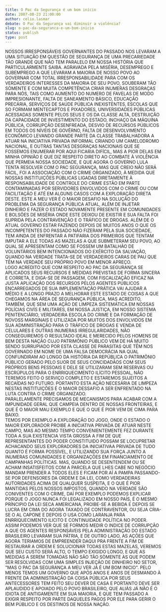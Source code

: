 ```yaml
---
title: O Pac da Segurança é um bom início
date: 2007-08-23 21:00:00
author: celio.lasmar
debate: O Pac da Segurança vai diminuir a violência?
slug: o-pac-da-seguranca-e-um-bom-inicio
status: publish 
type: post
---
```


NOSSOS IRRESPONSÁVEIS GOVERNANTES DO PASSADO NOS LEVARAM A UMA SITUAÇÃO EM QUESTÃO DE SEGURANÇA DE UMA PRECARIEDADE TÃO GRANDE QUE NÃO TEM PARALELO EM NOSSA HISTÓRIA QUE PARTICULARMENTE SAIBA. AGRAVADA PELA MISÉRIA, DESEMPREGO E SUBEMPREGO A QUE LEVARAM A MAIORIA DE NOSSO POVO AO GOVERNAR COM TOTAL IRRESPONSABILIDADE PARA COM OS VERDADEIROS INTERESSES DA MAIORIA DE SEU POVO, SOUBERAM TÃO SÒMENTE E COM MUITA COMPETÊNCIA CRIAR INUMERAS DESGRAÇAS PARA NÓS, TAIS COMO AUMENTO DO NUMERO DE FAVELAS DE MODO IMPRESIONANTE, FALTA DE SANEAMENTO BÁSICO, EDUCAÇÃO PRECÁRIA, SERVIÇOS DE SAÚDE PÚBLICA INEXISTENTES, ESCOLAS QUE SO FORMAM MENTECAPTOS E PIXADORES, UNIVERSIDADES PÚBLICAS ACESSADAS SOMENTE PELOS SEUS E OS DA CLASSE ALTA, DESTRUIÇÃO DA CAPACIDADE DE INVESTIMENTO DO ESTADO, INCHAÇO DA MÁQUINA PÚBLICA, CORRUPÇÃO DESENFREADA, DESVIO DE RECURSOS PÚBLICOS EM TODOS OS NÍVEIS DE GOVÊRNO, FALTA DE DESENVOLVIMENTO ECONÔMICO LEVANDO GRANDE PARTE DA CLASSE TRABALHADORA A ATUAR NA INICIATIVA PRIVADA INFORMAL CRIANDO UM CAMELODROMO NACIONAL, E OUTRAS TANTAS DESGRAÇAS NACIONAIS QUE SE FOSSEMOS ENUMERAR POR AQUI FICARIA DIFÍCIL, MAS A PIOR DELAS EM MINHA OPINIÃO E QUE DIZ RESPEITO DIRETO AO COMBATE À VIOLÊNCIA QUE PERMEIA NOSSA SOCIEDADE, E QUE AGORA O GOVERNO LULA TENTA RESOLVER COM O PAC SEGURANÇA, MAS QUE CREIO NÃO SERÁ FÁCIL, FOI A ASSOCIAÇÃO COM O CRIME ORGANIZADO, À MEDIDA QUE NOSSAS INSTITUIÇÕES PÚBLICAS LIGADAS DIRETAMENTE À RESPONSABILIDADE DE CONTROLE DO CRIME ESTÃO EM PARTE CONTAMINADAS POR SERVIDORES ENVOLVIDOS COM O CRIME OU COM FACILITAÇÃO E ATÉ EM ALGUNS CASOS COM A EXPLORAÇÃO DIRETA DESTE. ESTE A MEU VER É O MAIOR DESAFIO NA SOLUÇÃO DO PROBLEMA DA SEGURANÇA PÚBLICA ATUAL, ALÉM DE INJETAR DINHEIRO E FAZER O ESTADO NOVAMENTE PRESENTE EM COMUNIDADES E BOLSÕES DE MISÉRIA ONDE ESTE DEIXOU DE EXISTIR E SUA FALTA FOI SUPRIDA PELA CONTRAVENÇÃO E O TRÁFICO DE DROGAS. ALÉM DE O ATUAL GOVERNO ESTAR FAZENDO DEPOIS DE MUITOS ANOS O QUE OS INCOMPETENTES DO PASSADO NÃO FIZERAM PELA SUA SOCIEDADE, TEM AINDA DE ENFRENTAR A PATIFARIA DOS PRIMEIROS QUE TENTAM IMPUTAR A ELE TODAS AS MAZELAS A QUE SUBMETERAM SEU POVO, AO QUAL SE APRESENTAM COMO SE FOSSEM UM BATALHÃO DE VOLUNTÁRIOS BEM INTENCIONADOS DO EXÉRCITO DA SALVAÇÃO, QUANDO NA VERDADE TRATA-SE DE VERDADEIROS CARAS DE PAU QUE TÊM NA VERDADE SEU PRÓPRIO POVO EM MENOR APREÇO.  
LOGO ACREDITO QUE COM RESPEITO AO PAC DA SEGURANÇA SE APLICADOS SEUS RECURSOS E MEDIDAS PREVISTAS DE FORMA SINCERA E CORRETA, E DIGA-SE DE PASSAGEM, COM FISCALIZAÇÃO EFICAZ NA JUSTA APLICAÇÃO DOS RECURSOS PELOS AGENTES PÚBLICOS ENCARREGADOS DE SUA IMPLEMENTAÇÃO PRÁTICA VAI AJUDAR A MÉDIO E A LONGO PRAZO A MELHORAR ESTE ESTADO DE COISAS A QUE CHEGAMOS NA ÁREA DE SEGURANÇA PÚBLICA, MAS ACREDITO, TAMBÉM, QUE SEM UMA AÇÃO DE LIMPEZA SISTEMÁTICA EM NOSSAS POLÍCIAS CIVÍS E MILITARES, EM NOSSA JUSTIÇA, EM NOSSO SISTEMA PENITENCIÁRIO, VERDADEIRA ESCOLA DO CRIME E DA FORMAÇÃO DE NOVOSS MARGINAIS E UTILIZADA POR MUITOS DOS ENVOLVIDOS EM SUA ADMINISTRAÇÃO PARA O TRÁFICO DE DROGAS E VENDA DE CELULARES E OUTRAS INUMERAS IRREGULARIDADES, NÃO CONSEGUIREMOS O RESULTADO IDEAL E MERECIDO PELOS HOMENS DE BEM DESTA NAÇÃO CUJO PATRIMÔNIO PÚBLICO VEM DE HÁ MUITO SENDO SURRUPIADO POR ESTA CLASSE DE PARASITAS QUE TÊM NOS GOVERNADO EM NOME DE UMA FALSA DEMOCRÁCIA NA QUAL CONFUNDIRAM AO LONGO DA HISTÓRIA DA REPÚBLICA O PATRIMÔNIO PÚBLICO GERADO PELO SUOR DE SEUS CONCIDADÃOS COM SEUS PRÓPRIOS BENS PESSOAIS E DELE SE UTILIZARAM SEM RESERVAS OU ESCRÚPULOS PARA O ENRRIQUECIMENTO ILÍCITO PESSOAL, NÃO TEREMOS FEITO O SERVIÇO COMPLETO E ESTAREMOS SUJEITOS A RECAÍDAS NO FUTURO. PORTANTO ESTA AÇÃO NECESÁRIA DE LIMPEZA NESTAS INSTITUIÇÕES É O MAIOR DESSAFIO A SER ENFRENTADO NA LUTA CONTRA O CRIME ORGANIZADO.  
PARALELAMENTE PRECISAMOS DE MECANISMOS PARA ACABAR COM A IMPUNIDADE GERAL QUE CAMPEIA DENTRO DE NOSSAS FRONTEIRAS, E QUE É O MAIOR MAU EXEMPLO E QUE O QUE É PIOR VEM DE CIMA PARA BAIXO.  
TEMOS POR EXEMPLO A EXPLORAÇÃO DO JOGO, ONDE O ESTADO O MAIOR EXPLORADOR PROIBE A INICIATIVA PRIVADA DE ATUAR NESTE CAMPO, MAS AO MESMO TEMPO CONVENIENTEMENTE FEZ DURANTE TODA A SUA EXISTENCIA VISTA GROSSA A FIM DE QUE REPRESENTANTES DO PODER CONSTITUIDO POSSAM SE LOCUPRETAR ACHACANDO SEUS EXPLORADORES DA INICIATIVAA PRIVADA DE TUDO QUANTO É FORMA POSSÍVEL, E UTILIZANDO SUA FORÇA JUNTO A INUMERAS COMUNIDADES E ORGANIZAÇÕES EM FINANCIAMENTO DE CAMPANHAS POLÍTICAS. MAS, QUANDO SE DESENTENDEM OU SE ACHAM INSATISFEITOS COM A PARCELA QUE LHES CABE NO NEGÓCIO MANDAM PRENDER A TODOS ELES E FICAM POR AÍ A PAMPA PASSANDO-SE POR DEFENSORES DA ORDEM E DA LEI, COMO VERDADEIRAS AUTORIDADES ACIMA DE QUALQUER SUSPEITA, E O QUE É PIOR MANTIDAS PELOS NOSSOS IMPOSTOS, QUANDO NA VERDADE SÃO CONIVENTES COM O CRIME, DAÍ POR EXEMPLO PODEMOS EXPLICAR PORQUE O JOGO NUNCA FOI LEGALIZADO EM NOSSO PAÍS, É O MESMO PRÍNCIPIO DA LEI SECA AMERICANA, PROIBE-SE A BEBIDA E DEPOIS SE LUCRA EM CIMA DO AGORA TAXADO DE CONTRAVENTOR, OU SEJA CRIA-SE O AL CAPONE E DEPOIS O USA COMO LARANJA PARA ENRRIQUECIMENTO ILICITO E CONTINUIDADE POLÍTICA NO PODER.  
ASSIM PODEMOS VER QUE SE FORMOS MEDIR O INDICE DE CORRUPÇÃO A QUE OS AGENTES RESPONSÁVEIS PELA ADMINISTRAÇÃO DO ESTADO BRASILEIRO LEVARAM SUA PÁTRIA, E DE OUTRO LADO, AS AÇÕES QUE AGORA TERIAMOS DE EMPREENDER DAQUI PRA FRENTE A FIM DE RESTAURAR A ORDEM E SOLUCIONAR TODAS ESTAS MAZELAS, VEREMOS QUE SEU CUSTO SERÁ ALTO, O TEMPO EXIGIDO LONGO, E QUE AS MEDIDAS A SEREM TOMADAS NÃO SÃO TÃO SÒMENTE AS QUE PODEM SER RESOLVIDAS COM UMA SIMPLES INJEÇÃO DE DINHEIRO NO SETOR, "MAS O PAC DA SEGURANÇA A MEU VER JÁ É UM BOM INICIO". PELO MENOS TEMOS UM GOVERNO QUE APÓS ANOS E ANOS DE DESMANDO À FRENTE DA ADMINISTRAÇÃO DA COISA PÚBLICA POR SEUS ANTECESSORES TEM FEITO SEU DEVER DE CASA E PORTANTO DEVE SER APLAUDIDO E APOIADO PELO POVO BRASILEIRO, QUE ALIÀS JÁ NÃO É O IDIOTA DE ANTIGAMENTE EM SUA MAIORIA, E QUE TEM PASSADO A EXIGIR RESPEITO POR PARTE DAQUELES PAGOS POR ELE PARA GERIR O BEM PÚBLICO E OS DESTINOS DE NOSSA NAÇÃO.
